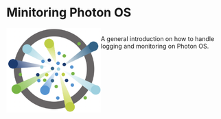 # Minitoring Photon OS
<img width="220" alt="Photon OS" src="https://github.com/rafaelurrutiasilva/images/blob/main/logos/Photon_OS.png" align=left> <br>
A general introduction on how to handle logging and monitoring on Photon OS.





